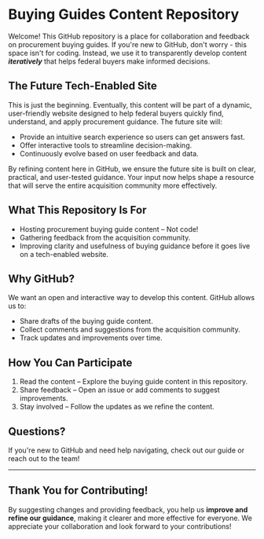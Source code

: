 # Buying Guides Content Repository

Welcome! This GitHub repository is a place for collaboration and feedback on procurement buying guides. If you're new to GitHub, don't worry - this space isn't for coding. Instead, we use it to transparently develop content _**iteratively**_ that helps federal buyers make informed decisions.

## The Future Tech-Enabled Site
This is just the beginning. Eventually, this content will be part of a dynamic, user-friendly website designed to help federal buyers quickly find, understand, and apply procurement guidance. The future site will:
- Provide an intuitive search experience so users can get answers fast.
- Offer interactive tools to streamline decision-making.
- Continuously evolve based on user feedback and data.

By refining content here in GitHub, we ensure the future site is built on clear, practical, and user-tested guidance. Your input now helps shape a resource that will serve the entire acquisition community more effectively.

## What This Repository Is For
- Hosting procurement buying guide content – Not code!
- Gathering feedback from the acquisition community.
- Improving clarity and usefulness of buying guidance before it goes live on a tech-enabled website.

## Why GitHub?
We want an open and interactive way to develop this content. GitHub allows us to:
- Share drafts of the buying guide content.
- Collect comments and suggestions from the acquisition community.
- Track updates and improvements over time.

## How You Can Participate
1. Read the content – Explore the buying guide content in this repository.
2. Share feedback – Open an issue or add comments to suggest improvements.
3. Stay involved – Follow the updates as we refine the content.

## Questions?
If you're new to GitHub and need help navigating, check out our guide or reach out to the team!

---

## Thank You for Contributing!
By suggesting changes and providing feedback, you help us **improve and refine our guidance**, making it clearer and more effective for everyone. We appreciate your collaboration and look forward to your contributions! 
